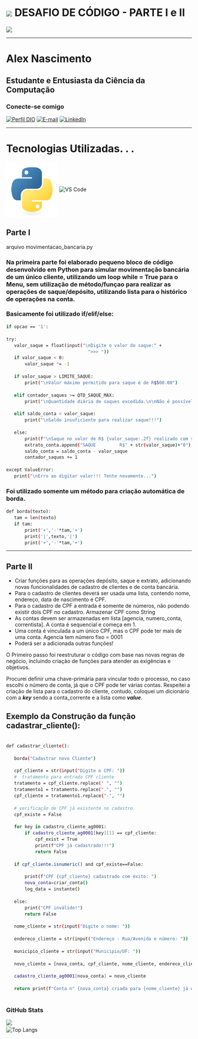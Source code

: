 <h1>
    <a href="https://www.dio.me/">
     <img align="center" width="40px" src="https://hermes.digitalinnovation.one/assets/diome/logo-minimized.png"></a>
    <span>DESAFIO DE CÓDIGO - PARTE I e II</span>
</h1>

 <a href="https://web.dio.me/track/fd133067-6f2b-47c8-9763-edd87ec6b1cc"> 
     <img align="center" width="200px" src="https://hermes.dio.me/tracks/f5dba255-da18-427a-a02a-ca11a339c1cd.png">  </a>

---

# Alex Nascimento
## Estudante e Entusiasta da Ciência da Computação

### Conecte-se comigo
[![Perfil DIO](https://img.shields.io/badge/-Meu%20Perfil%20na%20DIO-400?style=for-the-badge)](https://web.dio.me/users/andrade_aan/)
[![E-mail](https://img.shields.io/badge/-Email-150?style=for-the-badge&logo=microsoft-outlook&logoColor=E94D5F)](mailto:andrade.aan@gmail.com)
[![LinkedIn](https://img.shields.io/badge/-LinkedIn-000?style=for-the-badge&logo=linkedin&logoColor=30A3DC)](https://www.linkedin.com/in/alex-andrade-nascimento/)

---
# Tecnologias Utilizadas. . .

<div style="display: inline_block">
 
  <img align="center" alt="Python" height="150" width="140" src="https://raw.githubusercontent.com/devicons/devicon/master/icons/python/python-original.svg">
   <img align="center" alt="VS Code" height="150" width="140" src="https://cdn.jsdelivr.net/gh/devicons/devicon/icons/vscode/vscode-original-wordmark.svg">
 
## Parte I
arquivo movimentacao_bancaria.py
### Na primeira parte foi elaborado pequeno bloco de código desenvolvido em Python para simular movimentação bancária de um único cliente, utilizando um loop while = True para o Menu, sem utilização de método/funçao para realizar as operações de saque/depósito, utilizando lista para o histórico de operações na conta.<br><br>Basicamente foi utilizado if/elif/else:
 ```bash
if opcao == '1':
       
try:
    valor_saque = float(input("\nDigite o valor do saque:" +
                                ">>> "))
    if valor_saque < 0:
        valor_saque *= -1
        
    if valor_saque > LIMITE_SAQUE:
        print("\nValor máximo permitido para saque é de R$500.00")

    elif contador_saques >= QTD_SAQUE_MAX:
        print("\nQuantidade diária de saques excedida.\n\nNão é possível realizar mais saques!!!")
    
    elif saldo_conta < valor_saque:
        print("\nSaldo insuficiente para realizar saque!!!")
    
    else:
        print(f"\nSaque no valor de R$ {valor_saque:.2f} realizado com sucesso!!!")
        extrato_conta.append("SAQUE         R$" + str(valor_saque)+"0")
        saldo_conta = saldo_conta - valor_saque
        contador_saques += 1
    
except ValueError:
    print("\nErro ao digitar valor!!! Tente novamente...")
```

 ### Foi utilizado somente um método para criação automática de borda.

 ```bash
def borda(texto):
    tam = len(texto)
    if tam:
        print('+','-'*tam,'+')
        print('|',texto,'|')
        print('+','-'*tam,'+')
```
---
## Parte II
- Criar funções para as operações depósito, saque e extrato, adicionando novas funcionalidades de cadastro de clientes e de conta bancária.
- Para o cadastro de clientes deverá ser usada uma lista, contendo nome, endereço, data de nascimento e CPF.
- Para o cadastro de CPF a entrada é somente de números, não podendo existir dois CPF no cadastro. Armazenar CPF como String
- As contas devem ser armazenadas em lista [agencia, numero_conta, correntista]. A conta é sequencial e começa em 1.
- Uma conta é vinculada a um único CPF, mas o CPF pode ter mais de uma conta. Agencia tem número fixo = 0001
- Poderá ser a adicionada outras funções!

O Primeiro passo foi reestruturar o código com base nas novas regras de negócio, incluindo criação de funções para atender as exigências e objetivos.

Procurei definir uma chave-primária para vincular todo o processo, no caso escolhi o número de conta, já que o CPF pode ter várias contas.
Respeitei a criação de lista para o cadastro do cliente, contudo, coloquei um dicionário com a <strong><i>key</i></strong> sendo a conta_corrente e a lista como <strong><i>value</i></strong>.

## Exemplo da Construção da função cadastrar_cliente(): 

 ```bash
   
def cadastrar_cliente():
   
    borda("Cadastrar novo Cliente")
   
    cpf_cliente = str(input("Digite o CPF: "))
    #  tratamento para entrada CPF cliente
    tratamento = cpf_cliente.replace(" ", "")
    tratamento1 = tratamento.replace(".", "")
    cpf_cliente = tratamento1.replace("-", "")
    
    # verificação de CPF já existente no cadastro
    cpf_existe = False
    
    for key in cadastro_cliente_ag0001:
        if cadastro_cliente_ag0001[key][1] == cpf_cliente:
            cpf_exist = True
            print(f"CPF já cadastrado!!!")
            return False
   
    if cpf_cliente.isnumeric() and cpf_existe==False:
        
        print(f"CPF {cpf_cliente} cadastrado com éxito: ")
        nova_conta=criar_conta()
        log_data = instante()
    
    else:
        print("CPF inválido!")
        return False
    
    nome_cliente = str(input("Digite o nome: "))    

    endereco_cliente = str(input("Endereço - Rua/Avenida e número: "))
    
    municipio_cliente = str(input("Municipio/UF: "))
    
    novo_cliente = [nova_conta, cpf_cliente, nome_cliente, endereco_cliente, municipio_cliente, log_data]
    
    cadastro_cliente_ag0001[nova_conta] = novo_cliente
    
    return print(f"Conta n° {nova_conta} criada para {nome_cliente} já disponível para movimentação.")
    
```

 
### GitHub Stats
![](https://github-readme-streak-stats.herokuapp.com/?user=andrade-aan&theme=monokai&hide_border=false)<br/>
![Top Langs](https://github-readme-stats-git-masterrstaa-rickstaa.vercel.app/api/top-langs/?username=andrade-aan&layout=compact&bg_color=000&border_color=30A3DC&title_color=E94D5F&text_color=FFF)

